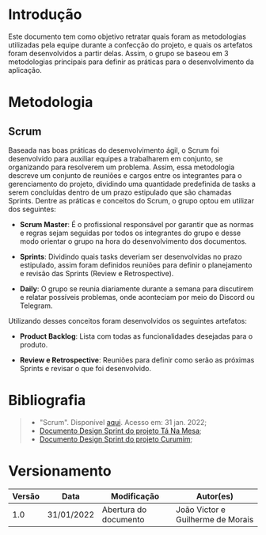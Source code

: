 # Introdução

Este documento tem como objetivo retratar quais foram as metodologias utilizadas pela equipe durante a confecção do projeto, e quais os artefatos foram desenvolvidos a partir delas. Assim, o grupo se baseou em 3 metodologias principais para definir as práticas para o desenvolvimento da aplicação.

# Metodologia

## Scrum

Baseada nas boas práticas do desenvolvimento ágil, o Scrum foi desenvolvido para auxiliar equipes a trabalharem em conjunto, se organizando para resolverem um problema. Assim, essa metodologia descreve um conjunto de reuniões e cargos entre os integrantes para o gerenciamento do projeto, dividindo uma quantidade predefinida de tasks a serem concluídas dentro de um prazo estipulado que são chamadas Sprints. Dentre as práticas e conceitos do Scrum, o grupo optou em utilizar dos seguintes:

- **Scrum Master**: É o profissional responsável por garantir que as normas e regras sejam seguidas por todos os integrantes do grupo e desse modo orientar o grupo na hora do desenvolvimento dos documentos.

- **Sprints**: Dividindo quais tasks deveriam ser desenvolvidas no prazo estipulado, assim foram definidos reuniões para definir o planejamento e revisão das Sprints  (Review e Retrospective).

- **Daily**: O grupo se reunia diariamente durante a semana para discutirem e relatar possíveis problemas, onde aconteciam por meio do Discord ou Telegram.

Utilizando desses conceitos foram desenvolvidos os seguintes artefatos:

- **Product Backlog**: Lista com todas as funcionalidades desejadas para o produto.

- **Review e Retrospective**: Reuniões para definir como serão as próximas Sprints e revisar o que foi desenvolvido.

# Bibliografia

> - "Scrum". Disponível [aqui](https://www.atlassian.com/br/agile/scrum). Acesso em: 31 jan. 2022;
> - [Documento Design Sprint do projeto Tá Na Mesa](https://github.com/UnBArqDsw2021-1/2021.1_G02_TaNaMesa_docs/blob/master/docs/1-Base/Processos-Metodologias-Abordagens/Metodologia.md);
> - [Documento Design Sprint do projeto Curumim](https://github.com/UnBArqDsw2021-1/2021.1_G6_Curumim/blob/main/docs/base/metodologia/metodologia.md);

# Versionamento

Versão | Data | Modificação | Autor(es) |
|--|--|--|--|
|1.0|31/01/2022|Abertura do documento|João Victor e Guilherme de Morais|